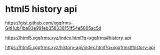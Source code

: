 # html5 history api


https://gist.github.com/xgqfrms-GitHub/1ba83e991eb358338151f54e5805ac5d



https://html5.xgqfrms.xyz/index.html?q=xgqfrms#history-api



https://html5.xgqfrms.xyz/history-api/index.html?q=xgqfrms#history-api














